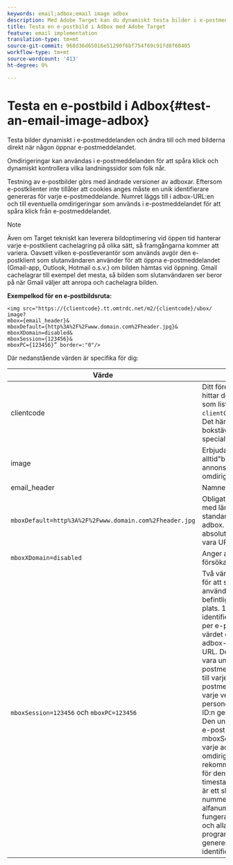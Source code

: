 ```yaml
---
keywords: email;adbox;email image adbox
description: Med Adobe Target kan du dynamiskt testa bilder i e-postmeddelanden och till och med ändra dem direkt när någon öppnar e-postmeddelandet.
title: Testa en e-postbild i Adbox med Adobe Target
feature: email implementation
translation-type: tm+mt
source-git-commit: 968d36d65016e51290f6bf754f69c91fd8f68405
workflow-type: tm+mt
source-wordcount: '413'
ht-degree: 0%

---
```



# Testa en e-postbild i Adbox{#test-an-email-image-adbox}

Testa bilder dynamiskt i e-postmeddelanden och ändra till och med bilderna direkt när någon öppnar e-postmeddelandet.

Omdirigeringar kan användas i e-postmeddelanden för att spåra klick och dynamiskt kontrollera vilka landningssidor som folk når.

Testning av e-postbilder görs med ändrade versioner av adboxar. Eftersom e-postklienter inte tillåter att cookies anges måste en unik identifierare genereras för varje e-postmeddelande. Numret läggs till i adbox-URL:en och till eventuella omdirigeringar som används i e-postmeddelandet för att spåra klick från e-postmeddelandet.

>[!NOTE]
>
>Även om Target tekniskt kan leverera bildoptimering vid öppen tid hanterar varje e-postklient cachelagring på olika sätt, så framgångarna kommer att variera. Oavsett vilken e-postleverantör som används avgör den e-postklient som slutanvändaren använder för att öppna e-postmeddelandet (Gmail-app, Outlook, Hotmail o.s.v.) om bilden hämtas vid öppning. Gmail cachelagrar till exempel det mesta, så bilden som slutanvändaren ser beror på när Gmail väljer att anropa och cachelagra bilden.

**Exempelkod för en e-postbildsruta:**

```
<img src="https://{clientcode}.tt.omtrdc.net/m2/​{clientcode}/ubox/​image?
mbox={email_header}&
mboxDefault=​{http%3A%2F%2Fwww.domain.com%2Fheader.jpg}&
mboxXDomain=disabled&
mboxSession={123456}&
mboxPC={123456}” border=:"0"/>
```

Där nedanstående värden är specifika för dig:

| Värde | Beskrivning |
|--- |--- |
| clientcode | Ditt företags kundkod. Du hittar detta i at.js eller mbox.js som listas `clientCode='yourclientcode'`. Det här är bara små bokstäver och har inga specialtecken. |
| image | Erbjudandetypen. Det är alltid&quot;bild&quot; för grafiska annonser och&quot;sida&quot; för omdirigeringar. |
| email_header | Namnet på adbox. |
| `mboxDefault=http%3A%2F%2Fwww.domain.com%2Fheader.jpg` | Obligatoriskt. Ersätt URL:en med lämpligt standardinnehåll för din adbox. Detta måste vara en absolut referens och måste vara URL-kodad. |
| `mboxXDomain=disabled` | Anger att Target inte ska försöka ange en cookie. |
| `mboxSession=123456` och `mboxPC=123456` | Två värden krävs av Target för att sammanfoga den här användarens profil med den befintliga profilen för din plats. 123456 är den unika identifierare som genereras per e-post. Infoga det här värdet dynamiskt i varje adbox- och omdirigerings-URL. Det här numret måste vara unikt för varje e-postmeddelande som skickas till varje person. Om ett e-postmeddelande skickas varje vecka till 1 000 personer måste 1 000 unika ID:n genereras.<br>Den unika identifieraren per e-post måste tilldelas mboxSession och mboxPC i varje adbox och omdirigerings-URL. Det rekommenderade formatet för den här identifieraren är timestamp-NNNN där NNNN är ett slumpmässigt 5-siffrigt nummer, men alla alfanumeriska format fungerar. Vissa massutskick och alla programmeringsspråk kan generera denna unika identifierare. |
